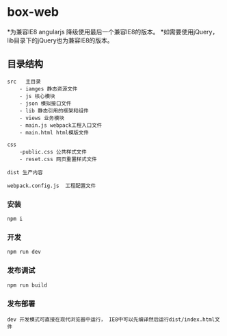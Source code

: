 # box-web
 
*为兼容IE8 angularjs 降级使用最后一个兼容IE8的版本。 
*如需要使用jQuery，lib目录下的jQuery也为兼容IE8的版本。

## 目录结构

```
src   主目录
    - iamges 静态资源文件
    - js 核心模块
    - json 模拟接口文件
    - lib 静态引用的框架和组件
    - views 业务模块
    - main.js webpack工程入口文件
    - main.html html模版文件
    
css
    -public.css 公共样式文件
    - reset.css 网页重置样式文件

dist 生产内容

webpack.config.js  工程配置文件
```


### 安装

```
npm i 
```

### 开发

```
npm run dev
```

### 发布调试

```
npm run build
```

### 发布部署

```
dev 开发模式可直接在现代浏览器中运行， IE8中可以先编译然后运行dist/index.html文件

```